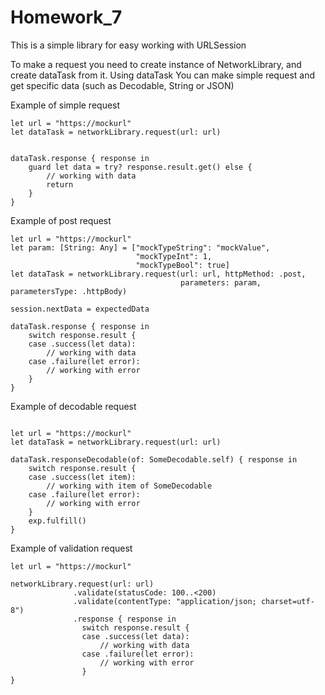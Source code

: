 # Homework_7

This is a simple library for easy working with URLSession

To make a request you need to create instance of NetworkLibrary, and create dataTask from it. Using dataTask You can make simple request and get specific data (such as Decodable, String or JSON)

Example of simple request

```
let url = "https://mockurl"
let dataTask = networkLibrary.request(url: url)


dataTask.response { response in
    guard let data = try? response.result.get() else {
        // working with data
        return
    }
}
```

Example of post request

```
let url = "https://mockurl"
let param: [String: Any] = ["mockTypeString": "mockValue",
                            "mockTypeInt": 1,
                            "mockTypeBool": true]
let dataTask = networkLibrary.request(url: url, httpMethod: .post,
                                      parameters: param, parametersType: .httpBody)

session.nextData = expectedData

dataTask.response { response in
    switch response.result {
    case .success(let data):
        // working with data
    case .failure(let error):
        // working with error
    }
}
```

Example of decodable request

```

let url = "https://mockurl"
let dataTask = networkLibrary.request(url: url)

dataTask.responseDecodable(of: SomeDecodable.self) { response in
    switch response.result {
    case .success(let item):
        // working with item of SomeDecodable
    case .failure(let error):
        // working with error
    }
    exp.fulfill()
}

```

Example of validation request

```
let url = "https://mockurl"

networkLibrary.request(url: url)
              .validate(statusCode: 100..<200)
              .validate(contentType: "application/json; charset=utf-8")
              .response { response in
                switch response.result {
                case .success(let data):
                    // working with data
                case .failure(let error):
                    // working with error
                }
}

```
